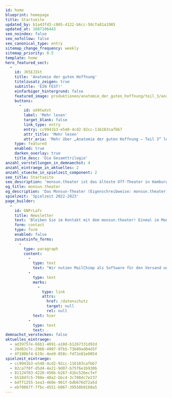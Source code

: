 ```yaml
---
id: home
blueprint: homepage
title: Startseite
updated_by: b1a43fd3-c865-4122-b6cc-50cfa81a1985
updated_at: 1687106443
seo_noindex: false
seo_nofollow: false
seo_canonical_type: entry
sitemap_change_frequency: weekly
sitemap_priority: 0.5
template: home
hero_featured_sect:
  -
    id: JK5EJIkt
    title: 'Anatomie der guten Hoffnung'
    titelzusatz_zeigen: true
    subtitle: 'EIN FEST!'
    einfarbiger_hintergrund: false
    featured_image: produktionen/anatomie_der_guten_hoffnung/teil_3/anatomie_der_guten_hoffnung_teil3_67_c_g2_baraniak.jpg
    buttons:
      -
        id: oX9twXvt
        label: 'Mehr lesen'
        target_blank: false
        link_type: entry
        entry: cc9941b3-e548-4cd2-92cc-116183cafbb7
        attr_title: 'Mehr lesen'
        attr_aria: 'Mehr über „Anatomie der guten Hoffnung – Teil 3“ lesen'
    type: featured
    enabled: true
    darken_overlay: true
    title_desc: 'Die Gesamttrilogie'
anzahl_vorstellungen_in_demnaechst: 4
anzahl_eintraege_in_aktuelles: 2
anzahl_stuecke_in_spielzeit_component: 2
seo_title: Startseite
seo_description: 'monsun.theater ist das älteste Off-Theater in Hamburg und besteht seit 1980. Es befindet sich im Stadtteil Ottensen.'
og_title: monsun.theater
og_description: 'Das Monsun-Theater (Eigenschreibweise: monsun.theater) ist das älteste Off-Theater in Hamburg und besteht seit 1980. Es befindet sich im Stadtteil Ottensen.'
spielzeit: 'Spielzeit 2022-2023'
page_builder:
  -
    id: bNPrLafc
    title: Newsletter
    text: 'Bleiben Sie im Kontakt mit dem monsun.theater! Einmal im Monat aktuelle Informationen zu unseren Veranstaltungen: Premieren, Festivals, Extra-Events und ein Blick hinter die Kulissen.'
    form: contact
    type: form
    enabled: false
    zusatsinfo_forms:
      -
        type: paragraph
        content:
          -
            type: text
            text: "Wir nutzen MailChimp als Software für den Versand unseres Newsletter. Nach Bestätigen des Buttons \"SENDEN\" erhalten Sie innerhalb weniger Minuten eine E-Mail mit einem Bestätigungslink, um Ihre Anmeldung abzuschließen. Sie willigen hiermit in die Verarbeitung Ihrer Daten zu diesem Zweck ein. Ihre Daten werden nur zu diesem Zweck verwendet und nicht an Dritte weitergegeben. Sie können den Newsletter jederzeit wieder durch einen Klick auf das entsprechende Feld am Ende des Newsletters abbestellen. Ihre E-Maildaten werden dann automatisch aus dem Verteiler ausgetragen. Hinweise zum Datenschutz finden Sie\_"
          -
            type: text
            marks:
              -
                type: link
                attrs:
                  href: /datenschutz
                  target: null
                  rel: null
            text: hier
          -
            type: text
            text: .
demnachst_verstecken: false
aktuelles_eintraege:
  - ad39757e-66b1-4091-a10d-b1267331d92d
  - 28d83c7c-2966-4907-97b5-73b89ad84d3f
  - 4f100bf4-619c-4ee9-858c-fd72e81e0054
spielzeit_eintraege:
  - cc9941b3-e548-4cd2-92cc-116183cafbb7
  - 82ca7f0f-d5d4-4e21-9d07-b75f6e1b930b
  - 81124f83-4226-456b-b267-41bc526ecfef
  - b5184fc5-708e-40a2-bbc4-3c708dc7e237
  - bdff1255-1ea3-460e-901f-bdb676d72a5d
  - ebf0067f-7fbc-4551-b067-39558b9160a5
---
```

